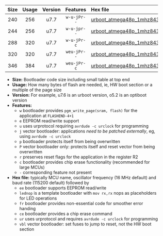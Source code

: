 |Size|Usage|Version|Features|Hex file|
|:-:|:-:|:-:|:-:|:--|
|240|256|u7.7|`w-u-jPr--`|[urboot_atmega48p_1mhz8432_9600bps_lednop_ur_vbl.hex](https://raw.githubusercontent.com/stefanrueger/urboot.hex/main/mcus/atmega48p/fcpu_1mhz8432/9600_bps/urboot_atmega48p_1mhz8432_9600bps_lednop_ur_vbl.hex)|
|244|256|u7.7|`w-u-jpr--`|[urboot_atmega48p_1mhz8432_9600bps_lednop_fr_ur_vbl.hex](https://raw.githubusercontent.com/stefanrueger/urboot.hex/main/mcus/atmega48p/fcpu_1mhz8432/9600_bps/urboot_atmega48p_1mhz8432_9600bps_lednop_fr_ur_vbl.hex)|
|288|320|u7.7|`w-u-jPr-c`|[urboot_atmega48p_1mhz8432_9600bps_lednop_fr_ce_ur_vbl.hex](https://raw.githubusercontent.com/stefanrueger/urboot.hex/main/mcus/atmega48p/fcpu_1mhz8432/9600_bps/urboot_atmega48p_1mhz8432_9600bps_lednop_fr_ce_ur_vbl.hex)|
|320|320|u7.7|`weu-jPr--`|[urboot_atmega48p_1mhz8432_9600bps_ee_lednop_fr_ur_vbl.hex](https://raw.githubusercontent.com/stefanrueger/urboot.hex/main/mcus/atmega48p/fcpu_1mhz8432/9600_bps/urboot_atmega48p_1mhz8432_9600bps_ee_lednop_fr_ur_vbl.hex)|
|346|384|u7.7|`weu-jPr-c`|[urboot_atmega48p_1mhz8432_9600bps_ee_lednop_fr_ce_ur_vbl.hex](https://raw.githubusercontent.com/stefanrueger/urboot.hex/main/mcus/atmega48p/fcpu_1mhz8432/9600_bps/urboot_atmega48p_1mhz8432_9600bps_ee_lednop_fr_ce_ur_vbl.hex)|

- **Size:** Bootloader code size including small table at top end
- **Usage:** How many bytes of flash are needed, ie, HW boot section or a multiple of the page size
- **Version:** For example, u7.6 is an urboot version, o5.2 is an optiboot version
- **Features:**
  + `w` bootloader provides `pgm_write_page(sram, flash)` for the application at `FLASHEND-4+1`
  + `e` EEPROM read/write support
  + `u` uses urprotocol requiring `avrdude -c urclock` for programming
  + `j` vector bootloader: applications *need to be patched externally*, eg, using `avrdude -c urclock`
  + `p` bootloader protects itself from being overwritten
  + `P` vector bootloader only: protects itself and reset vector from being overwritten
  + `r` preserves reset flags for the application in the register R2
  + `c` bootloader provides chip erase functionality (recommended for large MCUs)
  + `-` corresponding feature not present
- **Hex file:** typically MCU name, oscillator frequency (16 MHz default) and baud rate (115200 default) followed by
  + `ee` bootloader supports EEPROM read/write
  + `lednop` is a template bootloader with `mov rx,rx` nops as placeholders for LED operations
  + `fr` bootloader provides non-essential code for smoother error handing
  + `ce` bootloader provides a chip erase command
  + `ur` uses urprotocol and requires `avrdude -c urclock` for programming
  + `vbl` vector bootloader: set fuses to jump to reset, not the HW boot section
